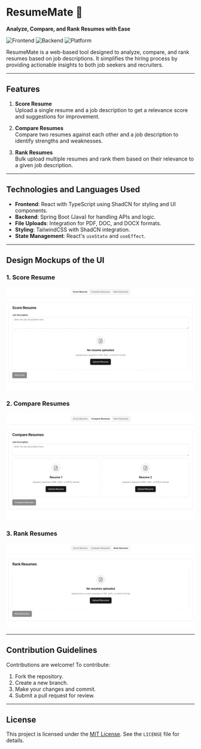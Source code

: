 # ResumeMate 📝

**Analyze, Compare, and Rank Resumes with Ease**

![Frontend](https://img.shields.io/badge/Frontend-React%20%7C%20TypeScript-blue) 
![Backend](https://img.shields.io/badge/Backend-Spring%20Boot-green) 
![Platform](https://img.shields.io/badge/Platform-Web%20Application-orange)

ResumeMate is a web-based tool designed to analyze, compare, and rank resumes based on job descriptions. It simplifies the hiring process by providing actionable insights to both job seekers and recruiters.

---

## Features

1. **Score Resume**  
   Upload a single resume and a job description to get a relevance score and suggestions for improvement.

2. **Compare Resumes**  
   Compare two resumes against each other and a job description to identify strengths and weaknesses.

3. **Rank Resumes**  
   Bulk upload multiple resumes and rank them based on their relevance to a given job description.

---

## Technologies and Languages Used

- **Frontend**: React with TypeScript using ShadCN for styling and UI components.
- **Backend**: Spring Boot (Java) for handling APIs and logic.
- **File Uploads**: Integration for PDF, DOC, and DOCX formats.
- **Styling**: TailwindCSS with ShadCN integration.
- **State Management**: React's `useState` and `useEffect`.

---

## Design Mockups of the UI

### 1. Score Resume
![Score Resume](./designs/score-resume.png)

### 2. Compare Resumes
![Compare Resumes](./designs/compare-resumes.png)

### 3. Rank Resumes
![Rank Resumes](./designs/rank-resumes.png)

---

## Contribution Guidelines

Contributions are welcome! To contribute:
1. Fork the repository.
2. Create a new branch.
3. Make your changes and commit.
4. Submit a pull request for review.

---

## License

This project is licensed under the [MIT License](./LICENSE). See the `LICENSE` file for details.

